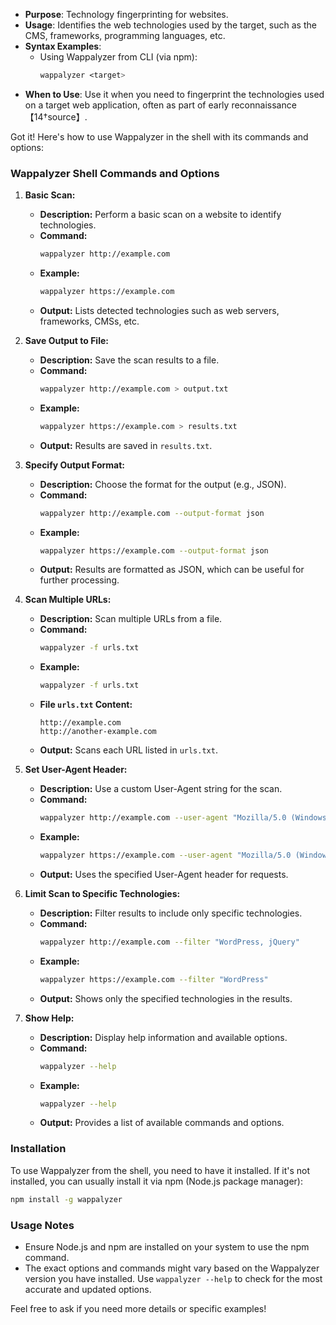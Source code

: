    - **Purpose**: Technology fingerprinting for websites.
   - **Usage**: Identifies the web technologies used by the target, such as the CMS, frameworks, programming languages, etc.
   - **Syntax Examples**:
     - Using Wappalyzer from CLI (via npm):
       ```css
       wappalyzer <target>
       ```
   - **When to Use**: Use it when you need to fingerprint the technologies used on a target web application, often as part of early reconnaissance【14†source】.

Got it! Here's how to use Wappalyzer in the shell with its commands and options:

### **Wappalyzer Shell Commands and Options**

1. **Basic Scan:**
   - **Description:** Perform a basic scan on a website to identify technologies.
   - **Command:**
     ```bash
     wappalyzer http://example.com
     ```
   - **Example:** 
     ```bash
     wappalyzer https://example.com
     ```
   - **Output:** Lists detected technologies such as web servers, frameworks, CMSs, etc.

2. **Save Output to File:**
   - **Description:** Save the scan results to a file.
   - **Command:**
     ```bash
     wappalyzer http://example.com > output.txt
     ```
   - **Example:**
     ```bash
     wappalyzer https://example.com > results.txt
     ```
   - **Output:** Results are saved in `results.txt`.

3. **Specify Output Format:**
   - **Description:** Choose the format for the output (e.g., JSON).
   - **Command:**
     ```bash
     wappalyzer http://example.com --output-format json
     ```
   - **Example:**
     ```bash
     wappalyzer https://example.com --output-format json
     ```
   - **Output:** Results are formatted as JSON, which can be useful for further processing.

4. **Scan Multiple URLs:**
   - **Description:** Scan multiple URLs from a file.
   - **Command:**
     ```bash
     wappalyzer -f urls.txt
     ```
   - **Example:**
     ```bash
     wappalyzer -f urls.txt
     ```
   - **File `urls.txt` Content:**
     ```
     http://example.com
     http://another-example.com
     ```
   - **Output:** Scans each URL listed in `urls.txt`.

5. **Set User-Agent Header:**
   - **Description:** Use a custom User-Agent string for the scan.
   - **Command:**
     ```bash
     wappalyzer http://example.com --user-agent "Mozilla/5.0 (Windows NT 10.0; Win64; x64) AppleWebKit/537.36 (KHTML, like Gecko) Chrome/58.0.3029.110 Safari/537.3"
     ```
   - **Example:**
     ```bash
     wappalyzer https://example.com --user-agent "Mozilla/5.0 (Windows NT 10.0; Win64; x64) AppleWebKit/537.36 (KHTML, like Gecko) Chrome/92.0.4515.159 Safari/537.36"
     ```
   - **Output:** Uses the specified User-Agent header for requests.

6. **Limit Scan to Specific Technologies:**
   - **Description:** Filter results to include only specific technologies.
   - **Command:**
     ```bash
     wappalyzer http://example.com --filter "WordPress, jQuery"
     ```
   - **Example:**
     ```bash
     wappalyzer https://example.com --filter "WordPress"
     ```
   - **Output:** Shows only the specified technologies in the results.

7. **Show Help:**
   - **Description:** Display help information and available options.
   - **Command:**
     ```bash
     wappalyzer --help
     ```
   - **Example:**
     ```bash
     wappalyzer --help
     ```
   - **Output:** Provides a list of available commands and options.

### **Installation**

To use Wappalyzer from the shell, you need to have it installed. If it's not installed, you can usually install it via npm (Node.js package manager):

```bash
npm install -g wappalyzer
```

### **Usage Notes**

- Ensure Node.js and npm are installed on your system to use the npm command.
- The exact options and commands might vary based on the Wappalyzer version you have installed. Use `wappalyzer --help` to check for the most accurate and updated options.

Feel free to ask if you need more details or specific examples!